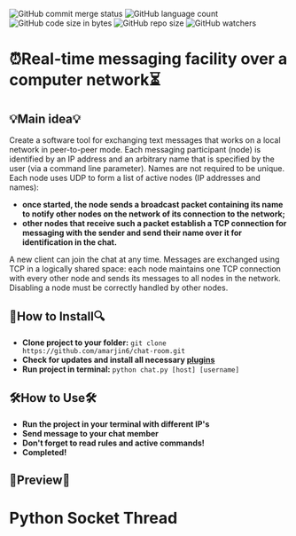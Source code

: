 ![GitHub commit merge status](https://img.shields.io/github/commit-status/amarjin6/P2P-chatRoom/master/b61f31554014e906f4d82dfa5fd83c095d005c47?color=purple&logo=pypi)
![GitHub language count](https://img.shields.io/github/languages/count/amarjin6/P2P-chatRoom?logo=python&logoColor=green)
![GitHub code size in bytes](https://img.shields.io/github/languages/code-size/amarjin6/P2P-chatRoom?color=gree&logo=gitbook&logoColor=yellow)
![GitHub repo size](https://img.shields.io/github/repo-size/amarjin6/P2P-chatRoom?color=yellow&logo=Stackbit)
![GitHub watchers](https://img.shields.io/github/watchers/amarjin6/P2P-chatRoom?logo=wechat)

# ⏰**Real-time messaging facility over a computer network**⏳

## 💡**Main idea**💡
Create a software tool for exchanging text messages that works on a local network in peer-to-peer mode.
Each messaging participant (node) is identified by an IP address and an arbitrary name that is specified by the user (via a command line parameter). Names are not required to be unique.
Each node uses UDP to form a list of active nodes (IP addresses and names):
* **once started, the node sends a broadcast packet containing its name to notify other nodes on the network of its connection to the network;**
* **other nodes that receive such a packet establish a TCP connection for messaging with the sender and send their name over it for identification in the chat.**<br>

A new client can join the chat at any time.
Messages are exchanged using TCP in a logically shared space: each node maintains one TCP connection with every other node and sends its messages to all nodes in the network. Disabling a node must be correctly handled by other nodes.

## 🔎**How to Install**🔍
* **Clone project to your folder:** `git clone https://github.com/amarjin6/chat-room.git`
* **Check for updates and install all necessary [plugins](https://github.com/amarjin6/P2P-chatRoom/tree/master/requirements)**
* **Run project in terminal:** `python chat.py [host] [username]`

## 🛠**How to Use**🛠
* **Run the project in your terminal with different IP's**
* **Send message to your chat member**
* **Don't forget to read rules and active commands!**
* **Completed!**

## 🥽**Preview**🥽

# Python Socket Thread
